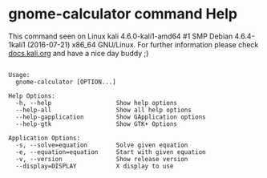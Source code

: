 # gnome-calculator command Help
 
 This command seen on Linux kali 4.6.0-kali1-amd64 #1 SMP Debian 4.6.4-1kali1 (2016-07-21) x86_64 GNU/Linux. For further information please check [docs.kali.org](docs.kali.org) and have a nice day buddy ;) 

~~~

Usage:
  gnome-calculator [OPTION...]

Help Options:
  -h, --help                  Show help options
  --help-all                  Show all help options
  --help-gapplication         Show GApplication options
  --help-gtk                  Show GTK+ Options

Application Options:
  -s, --solve=equation        Solve given equation
  -e, --equation=equation     Start with given equation
  -v, --version               Show release version
  --display=DISPLAY           X display to use


~~~
